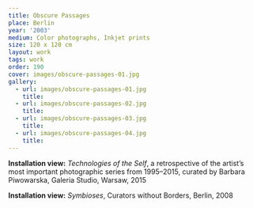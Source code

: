 ```yaml
---
title: Obscure Passages
place: Berlin
year: '2003'
medium: Color photographs, Inkjet prints
size: 120 x 120 cm
layout: work
tags: work
order: 190
cover: images/obscure-passages-01.jpg
gallery:
  - url: images/obscure-passages-01.jpg
    title:
  - url: images/obscure-passages-02.jpg
    title:
  - url: images/obscure-passages-03.jpg
    title:
  - url: images/obscure-passages-04.jpg
    title:
---
```

**Installation view:** *Technologies of the Self*, a retrospective of the artist’s most important photographic series from 1995–2015, curated by Barbara Piwowarska, Galeria Studio, Warsaw, 2015

**Installation view:** *Symbioses*, Curators without Borders, Berlin, 2008 

